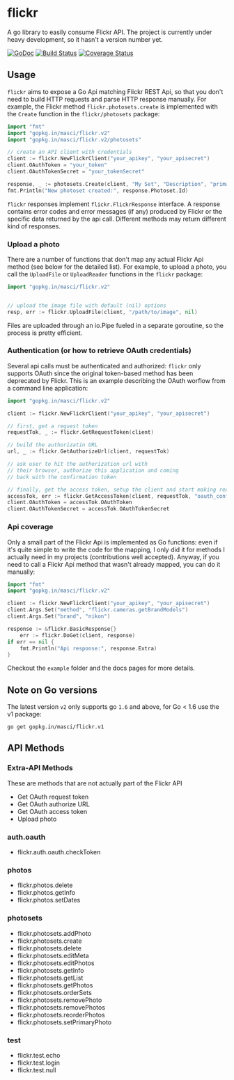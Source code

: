 # flickr

A go library to easily consume Flickr API.
The project is currently under heavy development, so it hasn't a version number yet.

[![GoDoc](https://godoc.org/gopkg.in/masci/flickr.v2?status.svg)](https://godoc.org/gopkg.in/masci/flickr.v2)
[![Build Status](https://travis-ci.org/masci/flickr.svg)](https://travis-ci.org/masci/flickr)
[![Coverage Status](https://coveralls.io/repos/masci/flickr/badge.svg)](https://coveralls.io/r/masci/flickr)

## Usage

`flickr` aims to expose a Go Api matching Flickr REST Api, so that you don't need
to build HTTP requests and parse HTTP response manually. For example, the Flickr
method `flickr.photosets.create` is implemented with the `Create` function in the `flickr/photosets`
package:

```go
import "fmt"
import "gopkg.in/masci/flickr.v2"
import "gopkg.in/masci/flickr.v2/photosets"

// create an API client with credentials
client := flickr.NewFlickrClient("your_apikey", "your_apisecret")
client.OAuthToken = "your_token"
client.OAuthTokenSecret = "your_tokenSecret"

response, _ := photosets.Create(client, "My Set", "Description", "primary_photo_id")
fmt.Println("New photoset created:", response.Photoset.Id)
```

`flickr` responses implement `flickr.FlickrResponse` interface. A response contains error codes
and error messages (if any) produced by Flickr or the specific data returned by the api call.
Different methods may return different kind of responses.

### Upload a photo

There are a number of functions that don't map any actual Flickr Api method
(see below for the detailed list). For example, to upload a photo, you call the
`UploadFile` or `UploadReader` functions in the `flickr` package:

```go
import "gopkg.in/masci/flickr.v2"


// upload the image file with default (nil) options
resp, err := flickr.UploadFile(client, "/path/to/image", nil)
```
Files are uploaded through an io.Pipe fueled in a separate goroutine, so the process is pretty efficient.

### Authentication (or how to retrieve OAuth credentials)

Several api calls must be authenticated and authorized: `flickr` only supports
OAuth since the original token-based method has been deprecated by Flickr. This
is an example describing the OAuth worflow from a command line application:

```go
import "gopkg.in/masci/flickr.v2"

client := flickr.NewFlickrClient("your_apikey", "your_apisecret")

// first, get a request token
requestTok, _ := flickr.GetRequestToken(client)

// build the authorizatin URL
url, _ := flickr.GetAuthorizeUrl(client, requestTok)

// ask user to hit the authorization url with
// their browser, authorize this application and coming
// back with the confirmation token

// finally, get the access token, setup the client and start making requests
accessTok, err := flickr.GetAccessToken(client, requestTok, "oauth_confirmation_code")
client.OAuthToken = accessTok.OAuthToken
client.OAuthTokenSecret = accessTok.OAuthTokenSecret
```

### Api coverage

Only a small part of the Flickr Api is implemented as Go functions: even if it's quite
simple to write the code for the mapping, I only did it for methods I actually need in my projects
(contributions well accepted). Anyway, if you need to call a Flickr Api method that wasn't
already mapped, you can do it manually:

```go
import "fmt"
import "gopkg.in/masci/flickr.v2"

client := flickr.NewFlickrClient("your_apikey", "your_apisecret")
client.Args.Set("method", "flickr.cameras.getBrandModels")
client.Args.Set("brand", "nikon")

response := &flickr.BasicResponse{}
    err := flickr.DoGet(client, response)
if err == nil {
    fmt.Println("Api response:", response.Extra)
}
```

Checkout the `example` folder and the docs pages for more details.

## Note on Go versions

The latest version `v2` only supports go `1.6` and above, for Go < 1.6 use the v1 package:
```
go get gopkg.in/masci/flickr.v1
```

## API Methods

### Extra-API Methods
These are methods that are not actually part of the Flickr API

 * Get OAuth request token
 * Get OAuth authorize URL
 * Get OAuth access token
 * Upload photo

### auth.oauth
 * flickr.auth.oauth.checkToken

### photos
 * flickr.photos.delete
 * flickr.photos.getInfo
 * flickr.photos.setDates

### photosets
 * flickr.photosets.addPhoto
 * flickr.photosets.create
 * flickr.photosets.delete
 * flickr.photosets.editMeta
 * flickr.photosets.editPhotos
 * flickr.photosets.getInfo
 * flickr.photosets.getList
 * flickr.photosets.getPhotos
 * flickr.photosets.orderSets
 * flickr.photosets.removePhoto
 * flickr.photosets.removePhotos
 * flickr.photosets.reorderPhotos
 * flickr.photosets.setPrimaryPhoto

### test
 * flickr.test.echo
 * flickr.test.login
 * flickr.test.null
